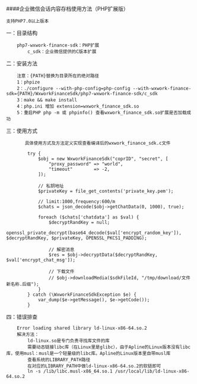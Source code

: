 ####企业微信会话内容存档使用方法（PHP扩展版）

    支持PHP7.0以上版本
    
一：目录结构

        php7-wxwork-finance-sdk：PHP扩展
            c_sdk：企业微信提供的C版本扩展
            
二：安装方法

        注意：{PATH}替换为目录所在的绝对路径
        1：phpize
        2：./configure --with-php-config=php-config --with-wxwork-finance-sdk={PATH}/WxworkFinanceSdk/php7-wxwork-finance-sdk/c_sdk
        3：make && make install
        4：php.ini 增加 extension=wxwork_finance_sdk.so
        5：重启PHP php -m 或 phpinfo() 查看wxwork_finance_sdk.so扩展是否加载成功
       
三：使用方式
           
           具体使用方式及方法定义实现查看编译后的wxwork_finance_sdk.c文件

            try {
                $obj = new WxworkFinanceSdk("coprID", "secret", [
                    "proxy_password" => "world",
                    "timeout"        => -2,
                ]);
        
                // 私钥地址
                $privateKey = file_get_contents('private_key.pem');
        
                // limit:1000,frequency:600/m
                $chats = json_decode($obj->getChatData(0, 1000), true);
        
                foreach ($chats['chatdata'] as $val) {
                    $decryptRandKey = null;
                    openssl_private_decrypt(base64_decode($val['encrypt_random_key']), $decryptRandKey, $privateKey, OPENSSL_PKCS1_PADDING);
        
                    // 解密消息
                    $res = $obj->decryptData($decryptRandKey, $val['encrypt_chat_msg']);
        
                    // 下载文件
                    // $obj->downloadMedia($sdkFileId, "/tmp/download/文件新名称.后缀");
                }
            } catch (\WxworkFinanceSdkException $e) {
                var_dump($e->getMessage(), $e->getCode());
            } 
        
四：错误排查

        Error loading shared library ld-linux-x86-64.so.2
        解决方法：
            ld-linux.so是专门负责寻找库文件的库
            需要动态链接libc库（在Linux里是glibc），由于Apline的Linux版本没有libc库，使用musl：musl是一个轻量级的libc库。Apline的Linux版本里自带musl库
            查看系统的LIBRARY_PATH路径
            在对应的LIBRARY_PATH中做ld-linux-x86-64.so.2的软链即可
            ln -s /lib/libc.musl-x86_64.so.1 /usr/local/lib/ld-linux-x86-64.so.2
            
        
        
        
            